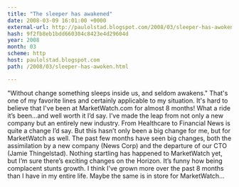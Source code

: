```yaml
---
title: "The sleeper has awakened"
date: 2008-03-09 16:01:00 +0000
external-url: http://paulolstad.blogspot.com/2008/03/sleeper-has-awoken.html
hash: 9f2fb8eb1bdd660304c8423e4d29604d
year: 2008
month: 03
scheme: http
host: paulolstad.blogspot.com
path: /2008/03/sleeper-has-awoken.html

---
```


"Without change something sleeps inside us, and seldom awakens." That's one of my favorite lines and certainly applicable to my situation.  It's hard to believe that I've been at MarketWatch.com for almost 8 months!  What a ride it’s been…and well worth it I’d say. I’ve made the leap from not only a new company but an entirely new industry. From Healthcare to Financial News is quite a change I’d say. 
But this hasn’t only been a big change for me, but for MarketWatch as well. The past few months have seen big changes, both the assimilation by a new company (News Corp) and the departure of our CTO (Jamie Thingelstad).  Nothing startling has happened to MarketWatch yet, but I’m sure there’s exciting changes on the Horizon.
It’s funny how being complacent stunts growth. I think I’ve grown more over the past 8 months than I have in my entire life. 
Maybe the same is in store for MarketWatch...


